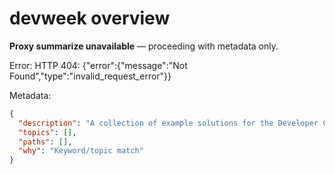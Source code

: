 # devweek overview

**Proxy summarize unavailable** — proceeding with metadata only.

Error: HTTP 404: {"error":{"message":"Not Found","type":"invalid_request_error"}}

Metadata:
```json
{
  "description": "A collection of example solutions for the Developer Challenges.",
  "topics": [],
  "paths": [],
  "why": "Keyword/topic match"
}
```